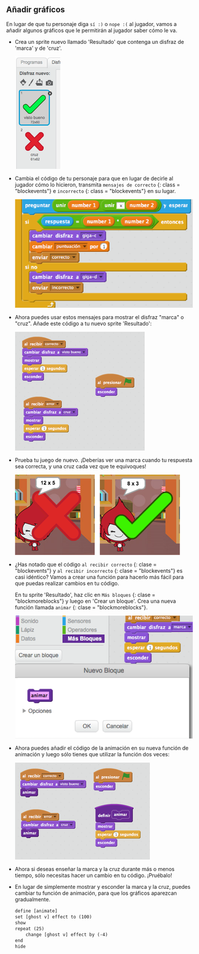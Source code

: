 ## Añadir gráficos

En lugar de que tu personaje diga ` sí :) ` o ` nope :( ` al jugador, vamos a añadir algunos gráficos que le permitirán al jugador saber cómo le va.

+ Crea un sprite nuevo llamado 'Resultado' que contenga un disfraz de 'marca' y de 'cruz'.
    
    ![screenshot](images/brain-result.png)

+ Cambia el código de tu personaje para que en lugar de decirle al jugador cómo lo hicieron, transmita ` mensajes de correcto ` {: class = "blockevents"} e ` incorrecto ` {: class = "blockevents"} en su lugar.
    
    ![screenshot](images/brain-broadcast-answer.png)

+ Ahora puedes usar estos mensajes para mostrar el disfraz "marca" o "cruz". Añade este código a tu nuevo sprite 'Resultado':
    
    ![screenshot](images/brain-show-answer.png)

+ Prueba tu juego de nuevo. ¡Deberías ver una marca cuando tu respuesta sea correcta, y una cruz cada vez que te equivoques!
    
    ![screenshot](images/brain-test-answer.png)

+ ¿Has notado que el código `al recibir correcto` {: clase = "blockevents"} y `al recibir incorrecto` {: clase = "blockevents"} es casi idéntico? Vamos a crear una función para hacerlo más fácil para que puedas realizar cambios en tu código.
    
    En tu sprite 'Resultado', haz clic en `Más bloques` {: clase = "blockmoreblocks"} y luego en 'Crear un bloque'. Crea una nueva función llamada `animar` {: clase = "blockmoreblocks"}.
    
    ![screenshot](images/brain-animate-function.png)

+ Ahora puedes añadir el código de la animación en su nueva función de animación y luego sólo tienes que utilizar la función dos veces:
    
    ![screenshot](images/brain-use-function.png)

+ Ahora si deseas enseñar la marca y la cruz durante más o menos tiempo, sólo necesitas hacer un cambio en tu código. ¡Pruébalo!

+ En lugar de simplemente mostrar y esconder la marca y la cruz, puedes cambiar tu función de animación, para que los gráficos aparezcan gradualmente.
    
    ```blocks
    define [animate]
    set [ghost v] effect to (100)
    show
    repeat (25)
        change [ghost v] effect by (-4)
    end
    hide
```